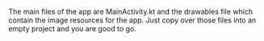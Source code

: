 The main files of the app are MainActivity.kt and the drawables file which contain the image resources for the app.
Just copy over those files into an empty project and you are good to go.
